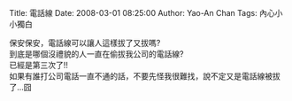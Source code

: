 Title: 電話線
Date: 2008-03-01 08:25:00
Author: Yao-An Chan
Tags: 內心小小獨白


<div class='post'>
保安保安，電話線可以讓人這樣拔了又拔嗎?<br />到底是哪個沒禮貌的人一直在偷拔我公司的電話線?<br />已經是第三次了!!<br />如果有誰打公司電話一直不通的話，不要先怪我很難找，說不定又是電話線被拔了...囧</div>
